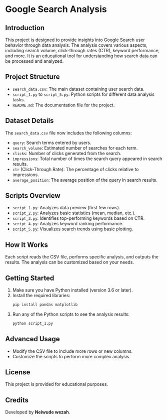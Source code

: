 # Google Search Analysis

## Introduction
This project is designed to provide insights into Google Search user behavior through data analysis. The analysis covers various aspects, including search volume, click-through rates (CTR), keyword performance, and more. It is an educational tool for understanding how search data can be processed and analyzed.

## Project Structure
- `search_data.csv`: The main dataset containing user search data.
- `script_1.py` to `script_5.py`: Python scripts for different data analysis tasks.
- `README.md`: The documentation file for the project.

## Dataset Details
The `search_data.csv` file now includes the following columns:
- `query`: Search terms entered by users.
- `search_volume`: Estimated number of searches for each term.
- `clicks`: Number of clicks generated from the search.
- `impressions`: Total number of times the search query appeared in search results.
- `ctr` (Click-Through Rate): The percentage of clicks relative to impressions.
- `average_position`: The average position of the query in search results.

## Scripts Overview
- `script_1.py`: Analyzes data preview (first few rows).
- `script_2.py`: Analyzes basic statistics (mean, median, etc.).
- `script_3.py`: Identifies top-performing keywords based on CTR.
- `script_4.py`: Analyzes keyword ranking performance.
- `script_5.py`: Visualizes search trends using basic plotting.

## How It Works
Each script reads the CSV file, performs specific analysis, and outputs the results. The analysis can be customized based on your needs.

## Getting Started
1. Make sure you have Python installed (version 3.6 or later).
2. Install the required libraries:
   ```bash
   pip install pandas matplotlib
   ```
3. Run any of the Python scripts to see the analysis results:
   ```bash
   python script_1.py
   ```

## Advanced Usage
- Modify the CSV file to include more rows or new columns.
- Customize the scripts to perform more complex analysis.

## License
This project is provided for educational purposes.

## Credits
Developed by **Neiwude wezah**.
